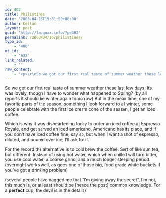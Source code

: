 ```yaml
---
id: 402
title: Philistines
date: '2003-04-16T19:31:59+00:00'
author: Kellan
layout: post
guid: 'http://lm.quxx.info/?p=402'
permalink: /2003/04/16/philistines/
typo_id:
    - '400'
mt_id:
    - '632'
link_related:
    - ''
raw_content:
    - "<p>\r\nSo we got our first real taste of summer weather these last few days.  Its was lovely, though I have to wonder what happened to Spring?  (by all reports it should be winter again tomorrow)   But in the mean time, one of my favorite parts of the season, something I look forward to all winter, some people celebrate with the first ice cream cone of the season, I get an iced coffee.\r\n</p>\r\n<p>\r\nWhich is why it was disheartening today to order an iced coffee at Espresso Royale, and get served an iced americano.  Americano has its place, and if you don\\'t have iced coffee fine, say so, but when I want a shot of espresso, diluted, and poured over ice, I\\'ll ask for it.\r\n</p>\r\n\n<p>\r\nFor the record the alternative is to cold brew the coffee.  Sort of like sun tea, but different.  Instead of using hot water, which when chilled will turn bitter, you use cool water, a coarse grind, and a much longer steeping period. (overnight works well, as goes one of those big, food grade white buckets if you\\'ve got a drinking problem)\r\n</p>\r\n<p>\r\n(several people have nagged me that \\\"I\\'m giving away the secret\\\", I\\'m not, this much is, or at least should be [hence the post] common knowledge.  For a <b>perfect</b> cup, the devil is in the details)\r\n</p>"
---
```


So we got our first real taste of summer weather these last few days. Its was lovely, though I have to wonder what happened to Spring? (by all reports it should be winter again tomorrow) But in the mean time, one of my favorite parts of the season, something I look forward to all winter, some people celebrate with the first ice cream cone of the season, I get an iced coffee.

Which is why it was disheartening today to order an iced coffee at Espresso Royale, and get served an iced americano. Americano has its place, and if you don’t have iced coffee fine, say so, but when I want a shot of espresso, diluted, and poured over ice, I’ll ask for it.

For the record the alternative is to cold brew the coffee. Sort of like sun tea, but different. Instead of using hot water, which when chilled will turn bitter, you use cool water, a coarse grind, and a much longer steeping period. (overnight works well, as goes one of those big, food grade white buckets if you’ve got a drinking problem)

(several people have nagged me that “I’m giving away the secret”, I’m not, this much is, or at least should be [hence the post] common knowledge. For a **perfect** cup, the devil is in the details)